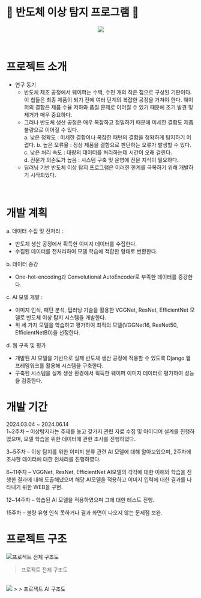 # :microscope: 반도체 이상 탐지 프로그램 :microscope:
<p align="center">
 <img src=https://github.com/user-attachments/assets/3e579722-8422-4e49-9876-10d7e4262eab>
</p>
<br>

# 프로젝트 소개
* 연구 동기
  * 반도체 제조 공정에서 웨이퍼는 수백, 수천 개의 작은 칩으로 구성된 기판이다. 이 칩들은 최종 제품이 되기 전에 여러 단계의 복잡한 공정을
    거쳐야 한다. 웨이퍼의 결함은 제품 수율 저하와 품질 문제로 이어질 수 있기 때문에 조기 발견 및 제거가 매우 중요하다.
  * 그러나 반도체 생산 공정은 매우 복잡하고 정밀하기 때문에 미세한 결함도 제품 불량으로 이어질 수 있다.  
    a. 낮은 정확도 : 미세한 결함이나 복잡한 패턴의 결함을 정확하게 탐지하기 어렵다. 
    b. 높은 오류율 : 정상 제품을 결함으로 판단하는 오류가 발생할 수 있다.   
    c. 낮은 처리 속도 : 대량의 데이터를 처리하는데 시간이 오래 걸린다.   
    d. 전문가 의존도가 높음 : 시스템 구축 및 운영에 전문 지식이 필요하다.   
  * 딥러닝 기반 반도체 이상 탐지 프로그램은 이러한 한계를 극복하기 위해 개발하기 시작되었다.
 <br>

 # 개발 계획 
 a. 데이터 수집 및 전처리 :
  * 반도체 생산 공정에서 휙득한 이미지 데이터를 수집한다.
  * 수집된 데이터를 전처리하여 모델 학습에 적합한 형태로 변환한다.

b. 데이터 증강
  * One-hot-encoding과 Convolutional AutoEncoder로 부족한 데이터를 증강한다.
    
c. AI 모델 개발 :
  * 이미지 인식, 패턴 분석, 딥러닝 기술을 활용한 VGGNet, ResNet, EfficientNet 모델로 반도체 이상 탐지 시스템을 개발한다.
  * 위 세 가지 모델을 학습하고 평가하여 최적의 모델(VGGNet16, ResNet50, EfficientNetB0)을 선정한다.

d. 웹 구축 및 평가
  * 개발된 AI 모델을 기반으로 실제 반도체 생산 공정에 적용할 수 있도록 Django 웹 프레임워크를 활용해 시스템을 구축한다.
  * 구축된 시스템을 실제 생산 환경에서 휙득한 웨이퍼 이미지 데이터로 평가하여 성능을 검증한다.

# 개발 기간
2024.03.04 ~ 2024.06.14  
1~2주차 – 이상탐지라는 주제를 놓고 갖가지 관련 자료 수집 및 아이디어 설계를 진행하였으며, 모델 학습을 위한 데이터에 관한 조사를 진행하였다.

3~5주차 – 이상 탐지를 위한 이미지 분류 관련 AI 모델에 대해 알아보았으며, 2주차에 조사한 데이터에 대한 전처리를 진행하였다.

6~11주차 – VGGNet, ResNet, EfficientNet AI모델의 각각에 대한 이해와 학습을 진행한 결과에 대해 도출해냈으며 해당 AI모델을 적용하고 이미지 입력에 대한 결과를 나타내기 위한 WEB을 구현.

12~14주차 – 학습된 AI 모델을 적용하였으며 그에 대한 테스트 진행.

15주차 – 불량 유형 인식 못하거나 결과 화면이 나오지 않는 문제점 보완.

# 프로젝트 구조
![프로젝트 전체 구조도]("https://github.com/user-attachments/assets/a88cd921-35b4-4016-8e31-f54fff99d599")
> 프로젝트 전체 구조도
<br>
  <img src=https://github.com/user-attachments/assets/806e3ff2-9a06-4054-a2e5-e51572d94e9a>
  >	> 프로젝트 AI 구조도
  <br>
  
